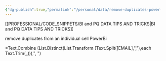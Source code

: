 ```yaml
---
{"dg-publish":true,"permalink":"/personal/data/remove-duplicates-power-bi/","tags":["dax","Power_bi","Data"],"noteIcon":""}
---
```


[[PROFESSIONAL/CODE_SNIPPETS/BI and PQ DATA TIPS AND TRICKS\|BI and PQ DATA TIPS AND TRICKS]]

remove duplicates from an individual cell PowerBi


=Text.Combine (List.Distinct(List.Transform (Text.Split([EMAIL],","),each Text.Trim(_))),", ")